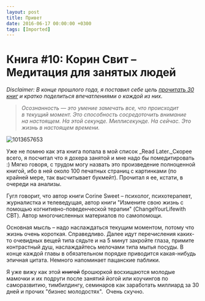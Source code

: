 ```yaml
---
layout: post
title: Привет
date: 2016-06-17 00:00:00 +0300
tags: [Imported]
---
```

# Книга #10:  Корин Свит – Медитация для занятых людей

_Disclaimer: В конце прошлого года, я поставил себе цель [прочитать 30 книг](https://blog.alexeyev.me/2015/12/30-books-2016/ "2016: 30 книг") и кратко поделиться впечатлениями о каждой из них._

> _Осознанность — это умение замечать все, что происходит в текущий момент. Это способность сосредоточить внимание на настоящем. На этой секунде. Миллисекунде. На сейчас. Это жизнь в настоящем времени._

![1013657653](https://vlaim.s3.amazonaws.com/uploads/2016/06/1013657653-242x300.jpg)

Уже не помню как эта книга попала в мой список _Read Later._Скорее всего, я посчитал что я дохера занятой и мне надо бы помедитировать :) Мягко говоря, с трудом могу назвать это произведение полноценной книгой, ибо в ней около 100 печатных страниц с картинками (по крайней мере, так высчитывает букмейт). Прочитал я ее, кстати, в очереди на анализы.

Гугл говорит, что автор книги Corine Sweet – психолог, психотерапевт, журналистка и телеведущая, автор книги "Измените свою жизнь с помощью когнитивно-поведенческой терапии" (ChangeYourLifewith CBT). Автор многочисленных материалов по самопомощи.

Основная мысль – надо наслаждаться текущим моментом, потому что жизнь очень короткая. Справедливо. Далее идут перечисления каких-то очевидных вещей типа сядьте и на 5 минут закройте глаза, примите контрастный душ, наслаждайтесь мелочами типа мытья посуды. В конце каждой главы в обязательном порядке приводится какая-нибудь эпичная цитата. Немного напоминает пацанские паблики.

Я уже вижу как этой ~~книгой~~ брошюркой восхищаются молодые мамочки и их подруги после занятий йогой или коучингов по саморазвитию, тимбилдингу, семинаров как заработать миллиард за 30 дней и прочих "бизнес молодостях".  Очень скучно.